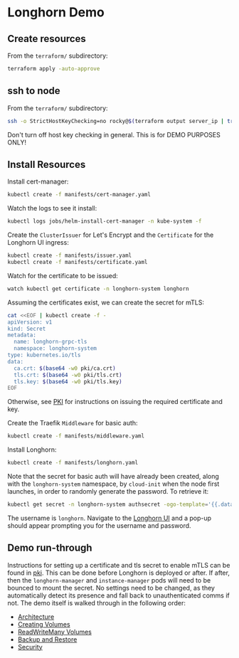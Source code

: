 # Longhorn Demo

## Create resources

From the `terraform/` subdirectory:

```sh
terraform apply -auto-approve
```

## ssh to node

From the `terraform/` subdirectory:

```sh
ssh -o StrictHostKeyChecking=no rocky@$(terraform output server_ip | tr -d '"')
```

Don't turn off host key checking in general. This is for DEMO PURPOSES ONLY! 

## Install Resources

Install cert-manager:

```sh
kubectl create -f manifests/cert-manager.yaml
```

Watch the logs to see it install:

```sh
kubectl logs jobs/helm-install-cert-manager -n kube-system -f
```

Create the `ClusterIssuer` for Let's Encrypt and the `Certificate` for the Longhorn UI ingress:

```sh
kubectl create -f manifests/issuer.yaml
kubectl create -f manifests/certificate.yaml
```

Watch for the certificate to be issued:

```sh
watch kubectl get certificate -n longhorn-system longhorn
```

Assuming the certificates exist, we can create the secret for mTLS:

```sh
cat <<EOF | kubectl create -f -
apiVersion: v1
kind: Secret
metadata:
  name: longhorn-grpc-tls
  namespace: longhorn-system
type: kubernetes.io/tls
data:
  ca.crt: $(base64 -w0 pki/ca.crt)
  tls.crt: $(base64 -w0 pki/tls.crt)
  tls.key: $(base64 -w0 pki/tls.key)
EOF
```

Otherwise, see [PKI](./docs/pki.md) for instructions on issuing the required certificate and key.

Create the Traefik `Middleware` for basic auth:

```sh
kubectl create -f manifests/middleware.yaml
```

Install Longhorn:

```sh
kubectl create -f manifests/longhorn.yaml
```

Note that the secret for basic auth will have already been created, along with the `longhorn-system` namespace, by `cloud-init` when the node first launches, in order to randomly generate the password. To retrieve it:

```sh
kubectl get secret -n longhorn-system authsecret -ogo-template='{{.data.password | base64decode}}'
```

The username is `longhorn`. Navigate to the [Longhorn UI](https://longhorn.rgsdemo.com) and a pop-up should appear prompting you for the username and password.

## Demo run-through

Instructions for setting up a certificate and tls secret to enable mTLS can be found in [pki](./docs/pki.md). This can be done before Longhorn is deployed or after. If after, then the `longhorn-manager` and `instance-manager` pods will need to be bounced to mount the secret. No settings need to be changed, as they automatically detect its presence and fall back to unauthenticated comms if not. The demo itself is walked through in the following order:
- [Architecture](./docs/arch.md)
- [Creating Volumes](./docs/volumes.md)
- [ReadWriteMany Volumes](./docs/rwx.md)
- [Backup and Restore](./docs/backup.md)
- [Security](./docs/security.md)
